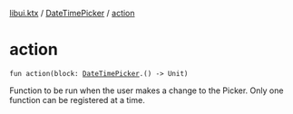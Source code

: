[libui.ktx](../README.md) / [DateTimePicker](README.md) / [action](action.md)

# action

`fun action(block: `[`DateTimePicker`](README.md)`.() -> Unit)`

Function to be run when the user makes a change to the Picker.
Only one function can be registered at a time.

